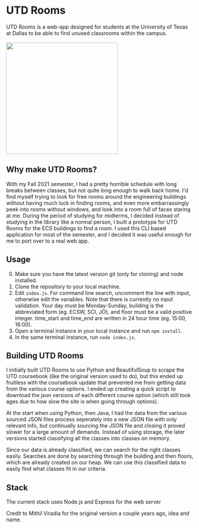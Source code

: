 # UTD Rooms

UTD Rooms is a web-app designed for students at the University of Texas at Dallas to be able to find unused classrooms within the campus.
<br></br>
<img src="https://upload.wikimedia.org/wikipedia/commons/7/7c/UT_Dallas_2_Color_Emblem_-_SVG_Brand_Identity_File.svg" width=300>

## Why make UTD Rooms?
With my Fall 2021 semester, I had a pretty horrible schedule with long breaks between classes, but not quite long enough to walk back home. I'd find myself trying to look for free rooms around the engineering buildings without having much luck in finding rooms, and even more embarrassingly peek into rooms without windows, and look into a room full of faces staring at me. During the period of studying for midterms, I decided instead of studying in the library like a normal person, I built a prototype for UTD Rooms for the ECS buildings to find a room. I used this CLI based application for most of the semester, and I decided it was useful enough for me to port over to a real web app. 

## Usage
0) Make sure you have the latest version git (only for cloning) and node installed. 
1) Clone the repository to your local machine.
3) Edit `index.js`. For command line search, uncomment the line with input, otherwise edit the variables. Note that there is currently no input validation. Your day must be Monday-Sunday, building is the abbreviated form (eg. ECSW, SCI, JO), and floor must be a valid positive integer. time_start and time_end are written in 24 hour time (eg. 15:00, 16:00). 
4) Open a terminal instance in your local instance and run `npm install`.
5) In the same terminal instance, run `node index.js`.

## Building UTD Rooms
I initially built UTD Rooms to use Python and BeautifulSoup to scrape the UTD coursebook (like the original version used to do), but this ended up fruitless with the coursebook update that prevented me from getting data from the various course options. I ended up creating a quick script to download the json versions of each different course option (which still took ages due to how slow the site is when going through options).

At the start when using Python, then Java, I had the data from the various sourced JSON files process seperately into a new JSON file with only relevant info, but continually sourcing the JSON file and closing it proved slower for a large amount of demands. Instead of using storage, the later versions started classifying all the classes into classes on memory. 

Since our data is already classified, we can search for the right classes easily. Searches are done by searching through the building and then floors, which are already created on our heap. We can use this classified data to easily find what classes fit in our criteria. 

## Stack
The current stack uses Node.js and Express for the web server

Credit to Mithil Viradia for the original version a couple years ago, idea and name.  
